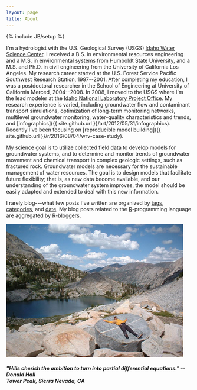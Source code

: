 ```yaml
---
layout: page
title: About
---
```

{% include JB/setup %}

I'm a hydrologist with the U.S. Geological Survey (USGS) [Idaho Water Science Center](https://id.water.usgs.gov/).
I received a B.S. in environmental resources engineering and a M.S. in environmental systems from Humboldt State University,
and a M.S. and Ph.D. in civil engineering from the University of California Los Angeles.
My research career started at the U.S. Forest Service Pacific Southwest Research Station, 1997--2001.
After completing my education, I was a postdoctoral researcher in the School of Engineering at University of California Merced, 2004--2008.
In 2008, I moved to the USGS where I'm the lead modeler at the [Idaho National Laboratory Project Office](https://id.water.usgs.gov/INL/).
My research experience is varied, including groundwater flow and contaminant transport simulations,
optimization of long-term monitoring networks, multilevel groundwater monitoring, water-quality characteristics and trends,
and [infographics]({{ site.github.url }}/art/2012/05/31/infographics).
Recently I've been focusing on [reproducible model building]({{ site.github.url }}/r/2016/08/04/wrv-case-study).

My science goal is to utilize collected field data to develop models for groundwater systems,
and to determine and monitor trends of groundwater movement and chemical transport in complex geologic settings, such as fractured rock.
Groundwater models are necessary for the sustainable management of water resources.
The goal is to design models that facilitate future flexibility; that is,
as new data become available, and our understanding of the groundwater system improves,
the model should be easily adapted and extended to deal with this new information.

I rarely blog---what few posts I've written are organized by [tags](/tags.html), [categories](/categories.html), and [date](/archive.html).
My blog posts related to the [R](https://www.r-project.org/)-programming language are aggregated by [R-bloggers](https://www.r-bloggers.com/).

![center](/figs/tower.jpg)

##### "Hills cherish the ambition to turn into partial differential equations." --Donald Hall <br/> Tower Peak, Sierra Nevada, CA
